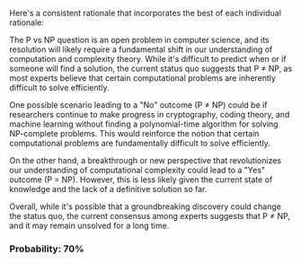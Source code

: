 Here's a consistent rationale that incorporates the best of each individual rationale:

The P vs NP question is an open problem in computer science, and its resolution will likely require a fundamental shift in our understanding of computation and complexity theory. While it's difficult to predict when or if someone will find a solution, the current status quo suggests that P ≠ NP, as most experts believe that certain computational problems are inherently difficult to solve efficiently.

One possible scenario leading to a "No" outcome (P ≠ NP) could be if researchers continue to make progress in cryptography, coding theory, and machine learning without finding a polynomial-time algorithm for solving NP-complete problems. This would reinforce the notion that certain computational problems are fundamentally difficult to solve efficiently.

On the other hand, a breakthrough or new perspective that revolutionizes our understanding of computational complexity could lead to a "Yes" outcome (P = NP). However, this is less likely given the current state of knowledge and the lack of a definitive solution so far.

Overall, while it's possible that a groundbreaking discovery could change the status quo, the current consensus among experts suggests that P ≠ NP, and it may remain unsolved for a long time.

### Probability: 70%
